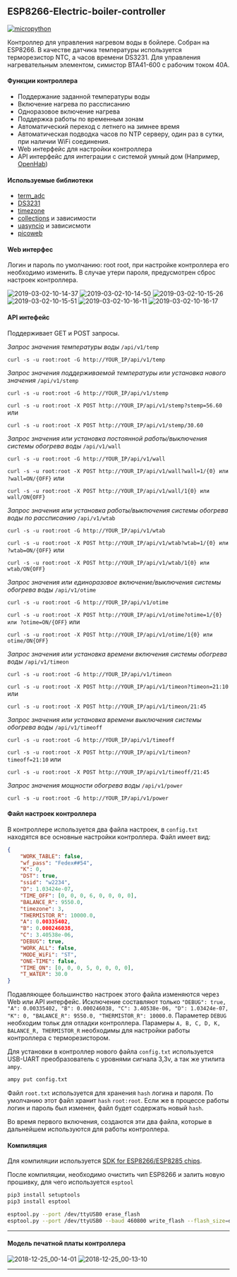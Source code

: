 ## ESP8266-Electric-boiler-controller

[![micropython](https://user-images.githubusercontent.com/13176091/53680744-4dfcc080-3ce8-11e9-94e1-c7985181d6a5.png)](https://micropython.org/)

Контроллер для управления нагревом воды в бойлере. Собран на ESP8266. В качестве датчика температуры используется терморезистор NTC, а часов времени DS3231. Для управления нагревательным элементом, симистор BTA41-600 с рабочим током 40А.

#### Функции контроллера
* Поддержание заданной температуры воды
* Включение нагрева по рассписанию
* Одноразовое включение нагрева
* Поддержка работы по временным зонам
* Автоматический переход с летнего на зимнее время
* Автоматическая подводка часов по NTP серверу, один раз в сутки, при наличии WiFi соединения.
* Web интерфейс для настройки контроллера
* API интерфейс для интеграции с системой умный дом (Например, [OpenHab](https://www.openhab.org/))

#### Используемые библиотеки
* [term_adc](https://github.com/gwvsol/ESP8266-ADC-Thermistor)
* [DS3231](https://github.com/gwvsol/ESP8266-i2c-DS3231)
* [timezone](https://github.com/gwvsol/ESP8266-TimeZone)
* [collections](https://github.com/micropython/micropython-lib/tree/master/collections/collections) и зависимости
* [uasyncio](https://github.com/micropython/micropython-lib/tree/master/uasyncio/uasyncio) и зависисмоти
* [picoweb](https://github.com/pfalcon/picoweb)

#### Web интерфес
Логин и пароль по умолчанию: root root, при настройке контроллера его необходимо изменить. В случае утери пароля, предусмотрен сброс настроек контроллера.

![2019-03-02-10-14-37](https://user-images.githubusercontent.com/13176091/53681250-8ce24480-3cef-11e9-8c19-a6087d8a1010.png) 
![2019-03-02-10-14-50](https://user-images.githubusercontent.com/13176091/53681259-a5eaf580-3cef-11e9-9e6d-dfa91ab67fbf.png) 
![2019-03-02-10-15-26](https://user-images.githubusercontent.com/13176091/53681273-c915a500-3cef-11e9-907d-9d1ab44bf3b6.png) 
![2019-03-02-10-15-51](https://user-images.githubusercontent.com/13176091/53681332-b485dc80-3cf0-11e9-8520-b8c29e8a927e.png) 
![2019-03-02-10-16-11](https://user-images.githubusercontent.com/13176091/53681348-ff9fef80-3cf0-11e9-970f-df6319f08843.png) 
![2019-03-02-10-16-17](https://user-images.githubusercontent.com/13176091/53681366-4c83c600-3cf1-11e9-80f3-bbab6f49703a.png)

#### API интефейс
Поддерживает GET и POST запросы.

*Запрос значения температуры воды* ```/api/v1/temp```

```curl -s -u root:root -G http://YOUR_IP/api/v1/temp```

*Запрос значения поддерживаемой температуры или установка нового значения* ```/api/v1/stemp```

```curl -s -u root:root -G http://YOUR_IP/api/v1/stemp```

```curl -s -u root:root -X POST http://YOUR_IP/api/v1/stemp?stemp=56.60``` или

```curl -s -u root:root -X POST http://YOUR_IP/api/v1/stemp/30.60```

*Запрос значения или установка постоянной работы/выключения системы обогрева воды* ```/api/v1/wall```

```curl -s -u root:root -G http://YOUR_IP/api/v1/wall```

```curl -s -u root:root -X POST http://YOUR_IP/api/v1/wall?wall=1/{0} или ?wall=ON/{OFF}``` или

```curl -s -u root:root -X POST http://YOUR_IP/api/v1/wall/1{0} или wall/ON{OFF}```

*Запрос значения или установка работы/выключения системы обогрева воды по рассписанию* ```/api/v1/wtab```

```curl -s -u root:root -G http://YOUR_IP/api/v1/wtab```

```curl -s -u root:root -X POST http://YOUR_IP/api/v1/wtab?wtab=1/{0} или ?wtab=ON/{OFF}``` или

```curl -s -u root:root -X POST http://YOUR_IP/api/v1/wtab/1{0} или wtab/ON{OFF}```

*Запрос значения или единоразовое включение/выключения системы обогрева воды* ```/api/v1/otime```

```curl -s -u root:root -G http://YOUR_IP/api/v1/otime```

```curl -s -u root:root -X POST http://YOUR_IP/api/v1/otime?otime=1/{0} или ?otime=ON/{OFF}``` или

```curl -s -u root:root -X POST http://YOUR_IP/api/v1/otime/1{0} или otime/ON{OFF}```

*Запрос значения или установка времени включения системы обогрева воды* ```/api/v1/timeon```

```curl -s -u root:root -G http://YOUR_IP/api/v1/timeon```

```curl -s -u root:root -X POST http://YOUR_IP/api/v1/timeon?timeon=21:10``` или

```curl -s -u root:root -X POST http://YOUR_IP/api/v1/timeon/21:45```

*Запрос значения или установка времени выключения системы обогрева воды* ```/api/v1/timeoff```

```curl -s -u root:root -G http://YOUR_IP/api/v1/timeoff```

```curl -s -u root:root -X POST http://YOUR_IP/api/v1/timeon?timeoff=21:10``` или

```curl -s -u root:root -X POST http://YOUR_IP/api/v1/timeoff/21:45```

*Запрос значения мощности обогрева воды* ```/api/v1/power```

```curl -s -u root:root -G http://YOUR_IP/api/v1/power```

#### Файл настроек контроллера
В контроллере используется два файла настроек, в ```config.txt``` находятся все основные настройки контроллера. Файл имеет вид:
```json
{
    "WORK_TABLE": false, 
    "wf_pass": "Fedex##54", 
    "K": 0, 
    "DST": true, 
    "ssid": "w2234", 
    "D": 1.03424e-07, 
    "TIME_OFF": [0, 0, 0, 6, 0, 0, 0, 0], 
    "BALANCE_R": 9550.0, 
    "timezone": 3, 
    "THERMISTOR_R": 10000.0, 
    "A": 0.00335402, 
    "B": 0.000246038, 
    "C": 3.40538e-06, 
    "DEBUG": true, 
    "WORK_ALL": false, 
    "MODE_WiFi": "ST", 
    "ONE-TIME": false, 
    "TIME_ON": [0, 0, 0, 5, 0, 0, 0, 0], 
    "T_WATER": 30.0
}
```

Подавляющее большинство настроек этого файла изменяются через Web или API интерфейс. Исключение составляют только ```"DEBUG": true, "A": 0.00335402, "B": 0.000246038, "C": 3.40538e-06, "D": 1.03424e-07, "K": 0, "BALANCE_R": 9550.0, "THERMISTOR_R": 10000.0```. Параметер ```DEBUG``` необходим тольк для отладки контроллера. Парамеры ```A, B, C, D, K, BALANCE_R, THERMISTOR_R``` необходимы для настройки работы контроллера с терморезистором.

Для установки в контроллер нового файла ```config.txt``` используется USB-UART преобразователь с уровнями сигнала 3,3v, а так же утилита ```ampy```.
```bash
ampy put config.txt
```
Файл ```root.txt``` используется для хранения ```hash``` логина и пароля. По умолчанию этот файл хранит ```hash``` ```root:root```. Если же в процессе работы логин и пароль был изменен, файл будет содержать новый ```hash```.

Во время первого включения, создаются эти два файла, которые в дальнейшем используются для работы контроллера.

#### Компиляция
Для компиляции используется [SDK for ESP8266/ESP8285 chips](https://github.com/pfalcon/esp-open-sdk). 

После компиляции, необходимо очистить чип ESP8266 и залить новую прошивку, для чего используется ```esptool```
```bash
pip3 install setuptools
pip3 install esptool
```
```bash
esptool.py --port /dev/ttyUSB0 erase_flash
esptool.py --port /dev/ttyUSB0 --baud 460800 write_flash --flash_size=detect -fm dio 0 firmware-combined.bin
```
***
#### Модель печатной платы контроллера
![2018-12-25_00-14-01](https://user-images.githubusercontent.com/13176091/53683429-59141880-3d09-11e9-99ac-9264537ced6f.png)
![2018-12-25_00-13-10](https://user-images.githubusercontent.com/13176091/53683434-73e68d00-3d09-11e9-9c34-9804adbb2fb1.png)
***








